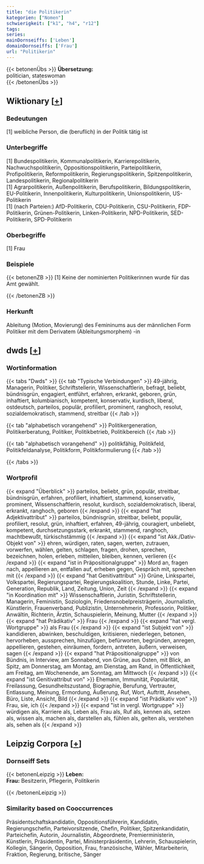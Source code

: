 ```yaml
---
title: "die Politikerin"
kategorien: ["Nomen"]
schwierigkeit: ["k1", "h4", "r12"]
tags:
series:
mainDornseiffs: ['Leben']
domainDornseiffs: ['Frau']
url: "Politikerin"
---
```


{{< betonenÜbs >}}
**Übersetzung:**  
politician, stateswoman  
{{< /betonenÜbs >}}

## Wiktionary [[+](https://de.wiktionary.org/wiki/Politikerin)]

### Bedeutungen
[1] weibliche Person, die (beruflich) in der Politik tätig ist  

### Unterbegriffe
[1] Bundespolitikerin, Kommunalpolitikerin, Karrierepolitikerin, Nachwuchspolitikerin, Oppositionspolitikerin, Parteipolitikerin, Profipolitikerin, Reformpolitikerin, Regierungspolitikerin, Spitzenpolitikerin, Landespolitikerin, Regionalpolitikerin  
[1] Agrarpolitikerin, Außenpolitikerin, Berufspolitikerin, Bildungspolitikerin, EU-Politikerin, Innenpolitikerin, Kulturpolitikerin, Unionspolitikerin, US-Politikerin  
[1] (nach Parteien:) AfD-Politikerin, CDU-Politikerin, CSU-Politikerin, FDP-Politikerin, Grünen-Politikerin, Linken-Politikerin, NPD-Politikerin, SED-Politikerin, SPD-Politikerin  

### Oberbegriffe
[1] Frau  

### Beispiele
{{< betonenZB >}}
[1] Keine der nominierten Politikerinnen wurde für das Amt gewählt.  

{{< /betonenZB >}}
### Herkunft
Ableitung (Motion, Movierung) des Femininums aus der männlichen Form Politiker mit dem Derivatem (Ableitungsmorphem) -in  



## dwds [[+](https://www.dwds.de/wb/Politikerin)]

### Wortinformation
{{< tabs "Dwds" >}}
{{< tab "Typische Verbindungen" >}}
49-jährig, Managerin, Politiker, Schriftstellerin, Wissenschaftlerin, befragt, beliebt, bündnisgrün, engagiert, entführt, erfahren, erkrankt, geboren, grün, inhaftiert, kolumbianisch, kompetent, konservativ, kurdisch, liberal, ostdeutsch, parteilos, populär, profiliert, prominent, ranghoch, resolut, sozialdemokratisch, stammend, streitbar
{{< /tab >}}

{{< tab "alphabetisch vorangehend" >}}
Politikergeneration, Politikerberatung, Politiker, Politikbetrieb, Politikbereich
{{< /tab >}}

{{< tab "alphabetisch vorangehend" >}}
politikfähig, Politikfeld, Politikfeldanalyse, Politikform, Politikformulierung
{{< /tab >}}

{{< /tabs >}}

### Wortprofil
{{< expand "Überblick" >}} parteilos, beliebt, grün, populär, streitbar, bündnisgrün, erfahren, profiliert, inhaftiert, stammend, konservativ, prominent, Wissenschaftlerin, resolut, kurdisch, sozialdemokratisch, liberal, erkrankt, ranghoch, geboren {{< /expand >}}
{{< expand "hat Adjektivattribut" >}} parteilos, bündnisgrün, streitbar, beliebt, populär, profiliert, resolut, grün, inhaftiert, erfahren, 49-jährig, couragiert, unbeliebt, kompetent, durchsetzungsstark, erkrankt, stammend, ranghoch, machtbewußt, türkischstämmig {{< /expand >}}
{{< expand "ist Akk./Dativ-Objekt von" >}} ehren, würdigen, raten, sagen, werten, zutrauen, vorwerfen, wählen, gelten, schlagen, fragen, drohen, sprechen, bezeichnen, holen, erleben, mitteilen, bleiben, kennen, verlieren {{< /expand >}}
{{< expand "ist in Präpositionalgruppe" >}} Mord an, fragen nach, appellieren an, entfallen auf, erheben gegen, Gespräch mit, sprechen mit {{< /expand >}}
{{< expand "hat Genitivattribut" >}} Grüne, Linkspartei, Volkspartei, Regierungspartei, Regierungskoalition, Stunde, Linke, Partei, Generation, Republik, Land, Zeitung, Union, Zeit {{< /expand >}}
{{< expand "in Koordination mit" >}} Wissenschaftlerin, Juristin, Schriftstellerin, Managerin, Feministin, Soziologin, Friedensnobelpreisträgerin, Journalistin, Künstlerin, Frauenverband, Publizistin, Unternehmerin, Professorin, Politiker, Anwältin, Richterin, Ärztin, Schauspielerin, Meinung, Mutter {{< /expand >}}
{{< expand "hat Prädikativ" >}} Frau {{< /expand >}}
{{< expand "hat vergl. Wortgruppe" >}} als Frau {{< /expand >}}
{{< expand "ist Subjekt von" >}} kandidieren, abwinken, beschuldigen, kritisieren, niederlegen, betonen, hervorheben, aussprechen, hinzufügen, befürworten, begründen, anregen, appellieren, gestehen, einräumen, fordern, antreten, äußern, verweisen, sagen {{< /expand >}}
{{< expand "hat Präpositionalgruppe" >}} von Bündnis, in Interview, am Sonnabend, von Grüne, aus Osten, mit Blick, an Spitz, am Donnerstag, am Montag, am Dienstag, am Rand, in Öffentlichkeit, am Freitag, am Wochenende, am Sonntag, am Mittwoch {{< /expand >}}
{{< expand "ist Genitivattribut von" >}} Ehemann, Immunität, Popularität, Freilassung, Gesundheitszustand, Biographie, Berufung, Vertrauter, Entlassung, Meinung, Ermordung, Äußerung, Ruf, Wort, Auftritt, Ansehen, Büro, Liste, Ansicht, Bild {{< /expand >}}
{{< expand "ist Prädikativ von" >}} Frau, sie, ich {{< /expand >}}
{{< expand "ist in vergl. Wortgruppe" >}} würdigen als, Karriere als, Leben als, Frau als, Ruf als, kennen als, setzen als, wissen als, machen als, darstellen als, fühlen als, gelten als, verstehen als, sehen als {{< /expand >}}

## Leipzig Corpora [[+](https://corpora.uni-leipzig.de/en/res?word=Politikerin&corpusId=deu_newscrawl-public_2018)]

### Dornseiff Sets
{{< betonenLeipzig >}}
**Leben:**  
**Frau:** Besitzerin, Pflegerin, Politikerin  

{{< /betonenLeipzig >}}

### Similarity based on Cooccurrences
Präsidentschaftskandidatin, Oppositionsführerin, Kandidatin, Regierungschefin, Parteivorsitzende, Chefin, Politiker, Spitzenkandidatin, Parteichefin, Autorin, Journalistin, Abgeordnete, Premierministerin, Künstlerin, Präsidentin, Partei, Ministerpräsidentin, Lehrerin, Schauspielerin, Kollegin, Sängerin, Opposition, Frau, französische, Wähler, Mitarbeiterin, Fraktion, Regierung, britische, Sänger

